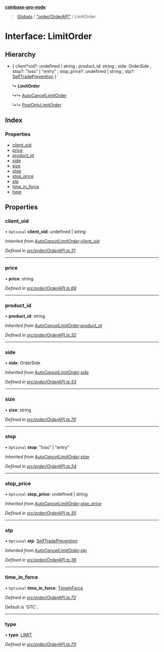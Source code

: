 **[coinbase-pro-node](../README.md)**

> [Globals](../globals.md) / ["order/OrderAPI"](../modules/_order_orderapi_.md) / LimitOrder

# Interface: LimitOrder

## Hierarchy

- { client*oid?: undefined \| string ; product_id: string ; side: OrderSide ; stop?: \"loss\" \| \"entry\" ; stop_price?: undefined \| string ; stp?: [SelfTradePrevention](../enums/\_order_orderapi*.selftradeprevention.md) }

  ↳ **LimitOrder**

  ↳↳ [AutoCancelLimitOrder](_order_orderapi_.autocancellimitorder.md)

  ↳↳ [PostOnlyLimitOrder](_order_orderapi_.postonlylimitorder.md)

## Index

### Properties

- [client_oid](_order_orderapi_.limitorder.md#client_oid)
- [price](_order_orderapi_.limitorder.md#price)
- [product_id](_order_orderapi_.limitorder.md#product_id)
- [side](_order_orderapi_.limitorder.md#side)
- [size](_order_orderapi_.limitorder.md#size)
- [stop](_order_orderapi_.limitorder.md#stop)
- [stop_price](_order_orderapi_.limitorder.md#stop_price)
- [stp](_order_orderapi_.limitorder.md#stp)
- [time_in_force](_order_orderapi_.limitorder.md#time_in_force)
- [type](_order_orderapi_.limitorder.md#type)

## Properties

### client_oid

• `Optional` **client_oid**: undefined \| string

_Inherited from [AutoCancelLimitOrder](_order_orderapi_.autocancellimitorder.md).[client_oid](_order_orderapi_.autocancellimitorder.md#client_oid)_

_Defined in [src/order/OrderAPI.ts:31](https://github.com/bennycode/coinbase-pro-node/blob/e431220/src/order/OrderAPI.ts#L31)_

---

### price

• **price**: string

_Defined in [src/order/OrderAPI.ts:69](https://github.com/bennycode/coinbase-pro-node/blob/e431220/src/order/OrderAPI.ts#L69)_

---

### product_id

• **product_id**: string

_Inherited from [AutoCancelLimitOrder](_order_orderapi_.autocancellimitorder.md).[product_id](_order_orderapi_.autocancellimitorder.md#product_id)_

_Defined in [src/order/OrderAPI.ts:32](https://github.com/bennycode/coinbase-pro-node/blob/e431220/src/order/OrderAPI.ts#L32)_

---

### side

• **side**: OrderSide

_Inherited from [AutoCancelLimitOrder](_order_orderapi_.autocancellimitorder.md).[side](_order_orderapi_.autocancellimitorder.md#side)_

_Defined in [src/order/OrderAPI.ts:33](https://github.com/bennycode/coinbase-pro-node/blob/e431220/src/order/OrderAPI.ts#L33)_

---

### size

• **size**: string

_Defined in [src/order/OrderAPI.ts:70](https://github.com/bennycode/coinbase-pro-node/blob/e431220/src/order/OrderAPI.ts#L70)_

---

### stop

• `Optional` **stop**: \"loss\" \| \"entry\"

_Inherited from [AutoCancelLimitOrder](_order_orderapi_.autocancellimitorder.md).[stop](_order_orderapi_.autocancellimitorder.md#stop)_

_Defined in [src/order/OrderAPI.ts:34](https://github.com/bennycode/coinbase-pro-node/blob/e431220/src/order/OrderAPI.ts#L34)_

---

### stop_price

• `Optional` **stop_price**: undefined \| string

_Inherited from [AutoCancelLimitOrder](_order_orderapi_.autocancellimitorder.md).[stop_price](_order_orderapi_.autocancellimitorder.md#stop_price)_

_Defined in [src/order/OrderAPI.ts:35](https://github.com/bennycode/coinbase-pro-node/blob/e431220/src/order/OrderAPI.ts#L35)_

---

### stp

• `Optional` **stp**: [SelfTradePrevention](../enums/_order_orderapi_.selftradeprevention.md)

_Inherited from [AutoCancelLimitOrder](_order_orderapi_.autocancellimitorder.md).[stp](_order_orderapi_.autocancellimitorder.md#stp)_

_Defined in [src/order/OrderAPI.ts:36](https://github.com/bennycode/coinbase-pro-node/blob/e431220/src/order/OrderAPI.ts#L36)_

---

### time_in_force

• `Optional` **time_in_force**: [TimeInForce](../enums/_order_orderapi_.timeinforce.md)

_Defined in [src/order/OrderAPI.ts:72](https://github.com/bennycode/coinbase-pro-node/blob/e431220/src/order/OrderAPI.ts#L72)_

Default is 'GTC'.

---

### type

• **type**: [LIMIT](../enums/_order_orderapi_.ordertype.md#limit)

_Defined in [src/order/OrderAPI.ts:73](https://github.com/bennycode/coinbase-pro-node/blob/e431220/src/order/OrderAPI.ts#L73)_

